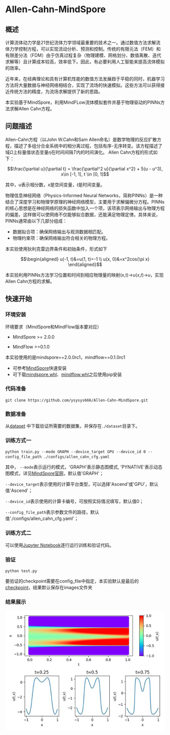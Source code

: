 # Allen-Cahn-MindSpore

## 概述

计算流体动力学是21世纪流体力学领域最重要的技术之一。通过数值方法求解流体力学控制方程，可以实现流动分析、预测和控制。传统的有限元法（FEM）和有限差分法（FDM）由于仿真过程复杂（物理建模、网格划分、数值离散、迭代求解等）且计算成本较高，效率低下。因此，有必要利用人工智能来提高流体模拟的效率。

近年来，在经典理论和具有计算机性能的数值方法发展趋于平稳的同时，机器学习方法将大量数据与神经网络相结合，实现了流场的快速模拟。这些方法可以获得接近传统方法的精度，为流场求解提供了新的思路。

本实验基于MindSpore，利用MindFLow流体模拟套件并基于物理驱动的PINNs方法求解Allen Cahn方程。

## 问题描述

Allen-Cahn方程（以John W.Cahn和Sam Allen命名）是数学物理的反应扩散方程，描述了多组分合金系统中的相分离过程，包括有序-无序转变。该方程描述了域$`\Omega`$上标量值状态变量$`\eta`$在时间间隔$`T`$内的时间演化。
Allen Cahn方程的形式如下：
```math
\frac{\partial u}{\partial t} = \frac{\partial^2 u}{\partial x^2} + 5(u - u^3), x\in [-1, 1], t \in [0, 1]
```
其中，$`u`$表示相分数，$`x`$是空间变量，$`t`$是时间变量。

物理信息神经网络（Physics-Informed Neural Networks，简称PINNs）是一种结合了深度学习和物理学原理的神经网络模型，主要用于求解偏微分方程。PINNs的核心思想是在神经网络的损失函数中加入一个项，该项表示网络输出与物理方程的偏差。这样做可以使网络不仅能够拟合数据，还能满足物理定律。具体来说，PINNs通常由以下几部分组成：
- 数据拟合项：确保网络输出与观测数据相匹配。
- 物理约束项：确保网络输出符合相关的物理方程。

本实验使用狄利克雷边界条件和初始条件，形式如下
```math
\begin{aligned}
u(-1, t)&=u(1, t)=-1 \\
u(x, 0)&=x^2cos(\pi x)
\end{aligned}
```
本实验利用PINNs方法学习位置和时间到相应物理量的映射(x,t)$`\to`$u(𝑥,𝑡)$`\to`$𝑢，实现Allen Cahn方程的求解。

## 快速开始

### 环境安装

环境要求（MindSpore和MindFlow版本要对应）

- MindSpore >= 2.0.0

- MindFlow >=0.1.0 

本实验使用的是mindspore==2.0.0rc1，mindflow==0.1.0rc1

- 可参考[MindSpore](https://www.mindspore.cn/install)快速安装
- 可下载[mindspore.whl](https://ms-release.obs.cn-north-4.myhuaweicloud.com/2.0.0rc1/MindSpore/unified/x86_64/mindspore-2.0.0rc1-cp39-cp39-linux_x86_64.whl)、[mindflow.whl](https://ms-release.obs.cn-north-4.myhuaweicloud.com/2.0.0rc1/MindScience/gpu/x86_64/cuda-11.1/mindflow_gpu-0.1.0rc1-py3-none-any.whl)之后使用pip安装

### 代码准备

```
git clone https://github.com/ysysys666/Allen-Cahn-MindSpore.git
```

### 数据准备

从[dataset](https://download-mindspore.osinfra.cn/mindscience/mindflow/dataset/applications/research/allen_cahn/) 中下载验证所需要的数据集，并保存在`./dataset`目录下。

### 训练方式一

```
python train.py --mode GRAPH --device_target GPU --device_id 0 --config_file_path ./configs/allen_cahn_cfg.yaml
```

其中， `--mode`表示运行的模式，'GRAPH'表示静态图模式, 'PYNATIVE'表示动态图模式，详见[MindSpore官网](https://gitee.com/link?target=https%3A%2F%2Fwww.mindspore.cn%2Fdocs%2Fzh-CN%2Fr2.0.0-alpha%2Fdesign%2Fdynamic_graph_and_static_graph.html%3Fhighlight%3Dpynative)，默认值'GRAPH'；

`--device_target`表示使用的计算平台类型，可以选择'Ascend'或'GPU'，默认值'Ascend'；

`--device_id`表示使用的计算卡编号，可按照实际情况填写，默认值0；

`--config_file_path`表示参数文件的路径，默认值'./configs/allen_cahn_cfg.yaml'；

### 训练方式二

可以使用[Jupyter Notebook](./allen_cahn_CN.ipynb)逐行运行训练和验证代码。

### 验证

```
python test.py
```

要验证的checkpoint需要在config_file中指定，本实验默认是最后的[checkpoint](./ckpt/ac-15001.ckpt)，结果默认保存在images文件夹

### 结果展示
![result](./images/15001-result.jpg)

